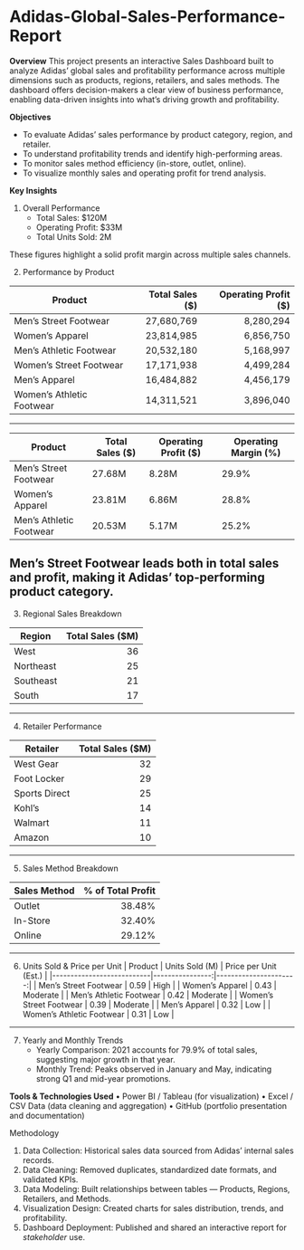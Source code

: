 # Adidas-Global-Sales-Performance-Report

**Overview**
This project presents an interactive Sales Dashboard built to analyze Adidas’ global sales and profitability performance across multiple dimensions such as products, regions, retailers, and sales methods.
The dashboard offers decision-makers a clear view of business performance, enabling data-driven insights into what’s driving growth and profitability.

**Objectives**
* To evaluate Adidas’ sales performance by product category, region, and retailer.
* To understand profitability trends and identify high-performing areas.
* To monitor sales method efficiency (in-store, outlet, online).
* To visualize monthly sales and operating profit for trend analysis.

**Key Insights**
1. Overall Performance
   * Total Sales: $120M
   * Operating Profit: $33M
   * Total Units Sold: 2M

These figures highlight a solid profit margin across multiple sales channels.

2. Performance by Product

| Product                  | Total Sales ($) | Operating Profit ($) |
|---------------------------|----------------:|---------------------:|
| Men’s Street Footwear     | 27,680,769      | 8,280,294            |
| Women’s Apparel           | 23,814,985      | 6,856,750            |
| Men’s Athletic Footwear   | 20,532,180      | 5,168,997            |
| Women’s Street Footwear   | 17,171,938      | 4,499,284            |
| Men’s Apparel             | 16,484,882      | 4,456,179            |
| Women’s Athletic Footwear | 14,311,521      | 3,896,040            |

---

| Product                 | Total Sales ($) | Operating Profit ($) | Operating Margin (%) |
|--------------------------|-----------------|----------------------|----------------------|
| Men’s Street Footwear    | 27.68M          | 8.28M                | 29.9%                |
| Women’s Apparel          | 23.81M          | 6.86M                | 28.8%                |
| Men’s Athletic Footwear  | 20.53M          | 5.17M                | 25.2%                |


Men’s Street Footwear leads both in total sales and profit, making it Adidas’ top-performing product category.
---
3. Regional Sales Breakdown

| Region     | Total Sales ($M) |
|-------------|----------------:|
| West        | 36              |
| Northeast   | 25              |
| Southeast   | 21              |
| South       | 17              |

---
4. Retailer Performance

| Retailer     | Total Sales ($M) |
|---------------|----------------:|
| West Gear     | 32              |
| Foot Locker   | 29              |
| Sports Direct | 25              |
| Kohl’s        | 14              |
| Walmart       | 11              |
| Amazon        | 10              |

---
5. Sales Method Breakdown

| Sales Method | % of Total Profit |
|---------------|-----------------:|
| Outlet        | 38.48%           |
| In-Store      | 32.40%           |
| Online        | 29.12%           |

---
6. Units Sold & Price per Unit
| Product                  | Units Sold (M) | Price per Unit (Est.) |
|---------------------------|----------------:|----------------------:|
| Men’s Street Footwear     | 0.59            | High                  |
| Women’s Apparel           | 0.43            | Moderate              |
| Men’s Athletic Footwear   | 0.42            | Moderate              |
| Women’s Street Footwear   | 0.39            | Moderate              |
| Men’s Apparel             | 0.32            | Low                   |
| Women’s Athletic Footwear | 0.31            | Low                   |

---

7. Yearly and Monthly Trends
    * Yearly Comparison: 2021 accounts for 79.9% of total sales, suggesting major growth in that year.
    * Monthly Trend: Peaks observed in January and May, indicating strong Q1 and mid-year promotions.
  
**Tools & Technologies Used**
•	Power BI / Tableau (for visualization)
•	Excel / CSV Data (data cleaning and aggregation)
•	GitHub (portfolio presentation and documentation)

Methodology
1. Data Collection: Historical sales data sourced from Adidas’ internal sales records.
2. Data Cleaning: Removed duplicates, standardized date formats, and validated KPIs.
3. Data Modeling: Built relationships between tables — Products, Regions, Retailers, and Methods.
4. Visualization Design: Created charts for sales distribution, trends, and profitability.
5. Dashboard Deployment: Published and shared an interactive report for _stakeholder_ use.


